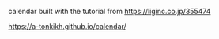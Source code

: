 calendar built with the tutorial from https://liginc.co.jp/355474 

https://a-tonkikh.github.io/calendar/
